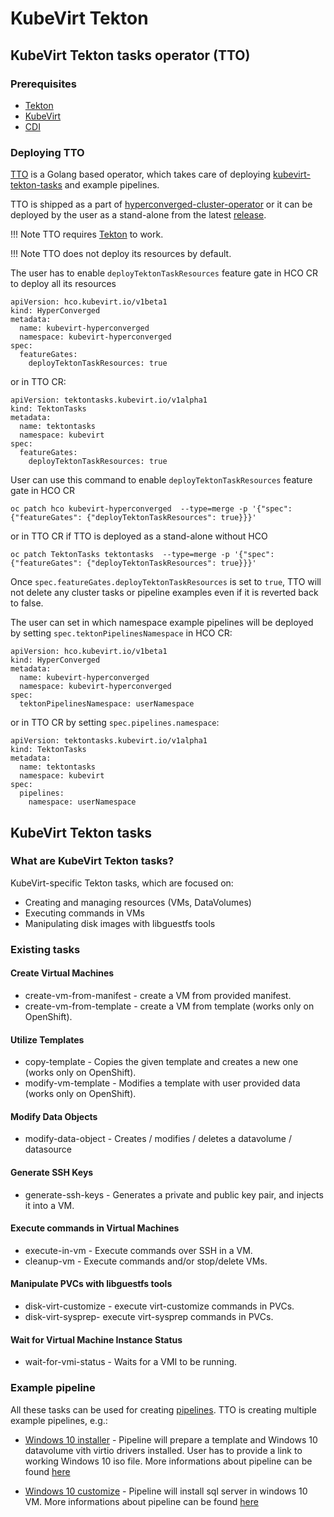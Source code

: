 # KubeVirt Tekton

## KubeVirt Tekton tasks operator (TTO)

### Prerequisites
- [Tekton](https://tekton.dev/)
- [KubeVirt](https://kubevirt.io/)
- [CDI](https://github.com/kubevirt/containerized-data-importer)

### Deploying TTO
[TTO](https://github.com/kubevirt/tekton-tasks-operator) is a Golang based operator, which takes care of deploying 
[kubevirt-tekton-tasks](https://github.com/kubevirt/kubevirt-tekton-tasks) and example pipelines.

TTO is shipped as a part of [hyperconverged-cluster-operator](https://github.com/kubevirt/hyperconverged-cluster-operator) 
or it can be deployed by the user as a stand-alone from the latest [release](https://github.com/kubevirt/tekton-tasks-operator/releases/latest).

!!! Note
    TTO requires [Tekton](https://tekton.dev/) to work.

!!! Note
    TTO does not deploy its resources by default.

The user has to enable `deployTektonTaskResources` feature gate in HCO CR to deploy all its resources

```console
apiVersion: hco.kubevirt.io/v1beta1
kind: HyperConverged
metadata:
  name: kubevirt-hyperconverged
  namespace: kubevirt-hyperconverged
spec:
  featureGates:
    deployTektonTaskResources: true
```

or in TTO CR:
```console
apiVersion: tektontasks.kubevirt.io/v1alpha1
kind: TektonTasks
metadata:
  name: tektontasks
  namespace: kubevirt
spec:
  featureGates:
    deployTektonTaskResources: true
```
User can use this command to enable `deployTektonTaskResources` feature gate in HCO CR
```console
oc patch hco kubevirt-hyperconverged  --type=merge -p '{"spec":{"featureGates": {"deployTektonTaskResources": true}}}'
```
or in TTO CR if TTO is deployed as a stand-alone without HCO
```console
oc patch TektonTasks tektontasks  --type=merge -p '{"spec":{"featureGates": {"deployTektonTaskResources": true}}}'
```

Once `spec.featureGates.deployTektonTaskResources` is set to `true`, TTO will not delete any cluster 
tasks or pipeline examples even if it is reverted back to false.

The user can set in which namespace example pipelines will be deployed by setting `spec.tektonPipelinesNamespace` in HCO CR:

```console
apiVersion: hco.kubevirt.io/v1beta1
kind: HyperConverged
metadata:
  name: kubevirt-hyperconverged
  namespace: kubevirt-hyperconverged
spec:
  tektonPipelinesNamespace: userNamespace
```

or in TTO CR by setting `spec.pipelines.namespace`:
```console
apiVersion: tektontasks.kubevirt.io/v1alpha1
kind: TektonTasks
metadata:
  name: tektontasks
  namespace: kubevirt
spec:
  pipelines:
    namespace: userNamespace
```

## KubeVirt Tekton tasks 
### What are KubeVirt Tekton tasks?
KubeVirt-specific Tekton tasks, which are focused on:

- Creating and managing resources (VMs, DataVolumes)
- Executing commands in VMs
- Manipulating disk images with libguestfs tools

### Existing tasks

#### Create Virtual Machines
- create-vm-from-manifest - create a VM from provided manifest.
- create-vm-from-template - create a VM from template (works only on OpenShift).

#### Utilize Templates
- copy-template - Copies the given template and creates a new one (works only on OpenShift).
- modify-vm-template - Modifies a template with user provided data (works only on OpenShift).

#### Modify Data Objects
- modify-data-object - Creates / modifies / deletes a datavolume / datasource

#### Generate SSH Keys
- generate-ssh-keys - Generates a private and public key pair, and injects it into a VM.

#### Execute commands in Virtual Machines
- execute-in-vm - Execute commands over SSH in a VM.
- cleanup-vm - Execute commands and/or stop/delete VMs.

#### Manipulate PVCs with libguestfs tools
- disk-virt-customize - execute virt-customize commands in PVCs.
- disk-virt-sysprep- execute virt-sysprep commands in PVCs.

#### Wait for Virtual Machine Instance Status
- wait-for-vmi-status - Waits for a VMI to be running.

### Example pipeline
All these tasks can be used for creating [pipelines](https://github.com/tektoncd/pipeline/blob/main/docs/pipelines.md).
TTO is creating multiple example pipelines, e.g.:

- [Windows 10 installer](https://github.com/kubevirt/tekton-tasks-operator/blob/main/data/tekton-pipelines/okd/windows10-installer.yaml) - Pipeline will prepare a template and Windows 10 datavolume vith virtio drivers installed. User has to provide a link to working Windows 10 iso file. 
More informations about pipeline can be found [here](https://github.com/kubevirt/kubevirt-tekton-tasks/tree/main/examples/pipelines/windows10-installer)

- [Windows 10 customize](https://github.com/kubevirt/tekton-tasks-operator/blob/main/data/tekton-pipelines/okd/windows10-customize.yaml) - Pipeline will install sql server in windows 10 VM. More informations about pipeline can be found [here](https://github.com/kubevirt/kubevirt-tekton-tasks/tree/main/examples/pipelines/windows10-customize)
